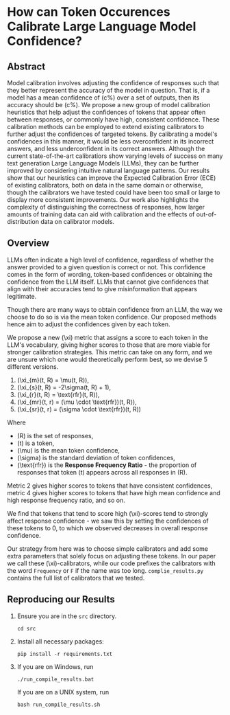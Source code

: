 # How can Token Occurences Calibrate Large Language Model Confidence?

## Abstract
Model calibration involves adjusting the confidence of responses such that they better represent the accuracy of the model in question. That is, if a model has a mean confidence of \(c\%\) over a set of outputs, then its accuracy should be \(c\%\). We propose a new group of model calibration heuristics that help adjust the confidences of tokens that appear often between responses, or commonly have high, consistent confidence. These calibration methods can be employed to extend existing calibrators to further adjust the confidences of targeted tokens.  By calibrating a model's confidences in this manner, it would be less overconfident in its incorrect answers, and less underconfident in its correct answers. Although the current state-of-the-art calibratiors show varying levels of success on many text generation Large Language Models (LLMs), they can be further improved by considering intuitive natural language patterns. Our results show that our heuristics can improve the Expected Calibration Error (ECE) of existing calibrators, both on data in the same domain or otherwise, though the calibrators we have tested could have been too small or large to display more consistent improvements. Our work also highlights the complexity of distinguishing the correctness of responses, how larger amounts of training data can aid with calibration and the effects of out-of-distribution data on calibrator models.

## Overview
LLMs often indicate a high level of confidence, regardless of whether the answer provided to a given question is correct or not. This confidence comes in the form of wording,
token-based confidences or obtaining the confidence from the LLM itself. LLMs that cannot give confidences that align with their accuracies tend to give misinformation that appears legitimate.

Though there are many ways to obtain confidence from an LLM, the way we choose to do so is via the mean token confidence. Our proposed methods hence aim to adjust the confidences given by each token.

We propose a new \(\xi\) metric that assigns a score to each token in the LLM's vocabulary, giving higher scores to those that are more viable for stronger calibration strategies. This metric can take on any form, and we are unsure which one would theoretically perform best, so we devise 5 different versions.
1. \(\xi_{m}(t, R) = \mu(t, R)\),
2. \(\xi_{s}(t, R) = -2\sigma(t, R) + 1\), 
3. \(\xi_{r}(t, R) = \text{rfr}(t, R)\),
4. \(\xi_{mr}(t, r) = (\mu \cdot \text{rfr})(t, R)\),
5. \(\xi_{sr}(t, r) = (\sigma \cdot \text{rfr})(t, R)\)

Where 
- \(R\) is the set of responses, 
- \(t\) is a token, 
- \(\mu\) is the mean token confidence,
- \(\sigma\) is the standard deviation of token confidences,
- \(\text{rfr}\) is the **Response Frequency Ratio** - the proportion of responses that token \(t\) appears across all responses in \(R\).

Metric 2 gives higher scores to tokens that have consistent confidences, metric 4 gives higher scores to tokens that have high mean confidence and high response frequency ratio, and so on.

We find that tokens that tend to score high \(\xi\)-scores tend to strongly affect response confidence - we saw this by setting the confidences of these tokens to 0, to which we observed decreases in overall response confidence. 

Our strategy from here was to choose simple calibrators and add some extra parameters that solely focus on adjusting these tokens. In our paper we call these \(\xi\)-calibrators,
while our code prefixes the calibrators with the word `Frequency` or `F` if the name was too long. `complie_results.py` contains the full list of calibrators that we tested.

## Reproducing our Results
1. Ensure you are in the `src` directory. 
    ```
    cd src
    ```
2. Install all necessary packages:
    ```
    pip install -r requirements.txt
    ```
3. If you are on Windows, run 
    ```
    ./run_compile_results.bat
    ```
    If you are on a UNIX system, run
    ```
    bash run_compile_results.sh
    ```

